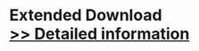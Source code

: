 # Extended Download<br />[>> Detailed information](https://secure.shareit.com/shareit/product.html?productid=300943260&affiliateid=200057808)